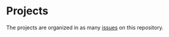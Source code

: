 # Projects

The projects are organized in as many [issues](https://github.com/fare/projects/issues) on this repository.


